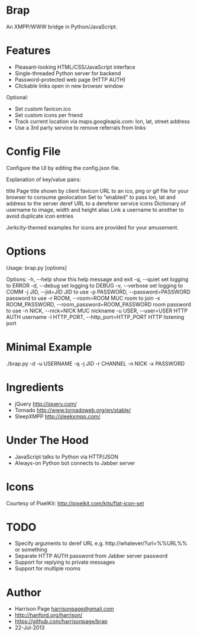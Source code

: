Brap
====

An XMPP/WWW bridge in Python/JavaScript. 

Features
========

- Pleasant-looking HTML/CSS/JavaScript interface
- Single-threaded Python server for backend
- Password-protected web page (HTTP AUTH)
- Clickable links open in new browser window

Optional:

- Set custom favicon.ico
- Set custom icons per friend
- Track current location via maps.googleapis.com: lon, lat, street address
- Use a 3rd party service to remove referrals from links

Config File
===========

Configure the UI by editing the config.json file. 

Explanation of key/value pairs:

  title          Page title shown by client
  favicon        URL to an ico, png or gif file for your browser to consume
  geolocation    Set to "enabled" to pass lon, lat and address to the server
  deref          URL to a dereferer service
  icons          Dictionary of username to image, width and height
  alias          Link a username to another to avoid duplicate icon entries

Jerkcity-themed examples for icons are provided for your amusement. 

Options
=======

Usage: brap.py [options]

Options:
  -h, --help            show this help message and exit
  -q, --quiet           set logging to ERROR
  -d, --debug           set logging to DEBUG
  -v, --verbose         set logging to COMM
  -j JID, --jid=JID     JID to use
  -p PASSWORD, --password=PASSWORD
                        password to use
  -r ROOM, --room=ROOM  MUC room to join
  -x ROOM_PASSWORD, --room_password=ROOM_PASSWORD
                        room password to use
  -n NICK, --nick=NICK  MUC nickname
  -u USER, --user=USER  HTTP AUTH username
  -l HTTP_PORT, --http_port=HTTP_PORT
                        HTTP listening port

Minimal Example
===============

./brap.py -d -u USERNAME -q -j JID -r CHANNEL -n NICK -x PASSWORD

Ingredients
===========

- jQuery http://jquery.com/
- Tornado http://www.tornadoweb.org/en/stable/
- SleepXMPP http://sleekxmpp.com/

Under The Hood
==============

- JavaScript talks to Python via HTTP/JSON
- Always-on Python bot connects to Jabber server

Icons
=====

Courtesy of PixelKit: http://pixelkit.com/kits/flat-icon-set

TODO
====

- Specify arguments to deref URL e.g. http://whatever/?url=%%URL%% or something
- Separate HTTP AUTH password from Jabber server password
- Support for replying to private messages
- Support for multiple rooms

Author
======

- Harrison Page <harrisonpage@gmail.com>
- http://hanford.org/harrison/
- https://github.com/harrisonpage/brap
- 22-Jul-2013

